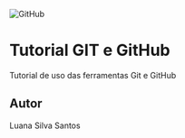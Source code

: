 ![GitHub](https://img.shields.io/github/license/luanasilvati/gitegithub)
# Tutorial GIT e GitHub 
Tutorial de uso das ferramentas Git e GitHub 
## Autor
Luana Silva Santos 
